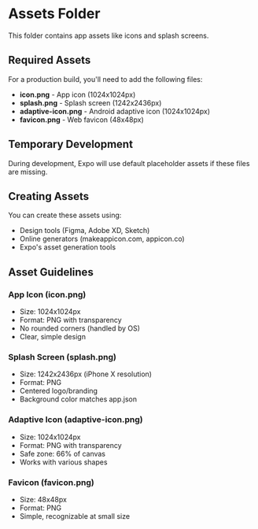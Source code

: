 # Assets Folder

This folder contains app assets like icons and splash screens.

## Required Assets

For a production build, you'll need to add the following files:

- **icon.png** - App icon (1024x1024px)
- **splash.png** - Splash screen (1242x2436px)
- **adaptive-icon.png** - Android adaptive icon (1024x1024px)
- **favicon.png** - Web favicon (48x48px)

## Temporary Development

During development, Expo will use default placeholder assets if these files are missing.

## Creating Assets

You can create these assets using:
- Design tools (Figma, Adobe XD, Sketch)
- Online generators (makeappicon.com, appicon.co)
- Expo's asset generation tools

## Asset Guidelines

### App Icon (icon.png)
- Size: 1024x1024px
- Format: PNG with transparency
- No rounded corners (handled by OS)
- Clear, simple design

### Splash Screen (splash.png)
- Size: 1242x2436px (iPhone X resolution)
- Format: PNG
- Centered logo/branding
- Background color matches app.json

### Adaptive Icon (adaptive-icon.png)
- Size: 1024x1024px
- Format: PNG with transparency
- Safe zone: 66% of canvas
- Works with various shapes

### Favicon (favicon.png)
- Size: 48x48px
- Format: PNG
- Simple, recognizable at small size
